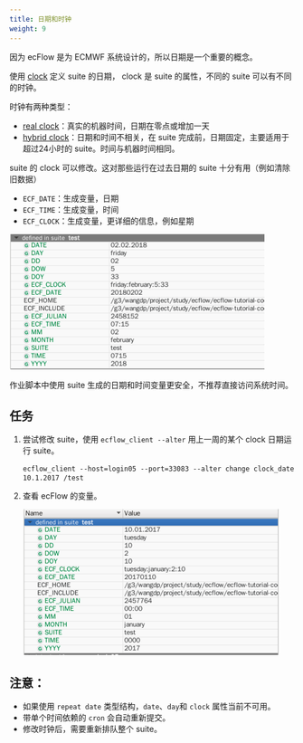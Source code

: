 ```yaml
---
title: 日期和时钟
weight: 9
---
```


因为 ecFlow 是为 ECMWF 系统设计的，所以日期是一个重要的概念。

使用 [clock](https://software.ecmwf.int/wiki/display/ECFLOW/Glossary#term-clock) 定义 suite 的日期，
clock 是 suite 的属性，不同的 suite 可以有不同的时钟。

时钟有两种类型：

* [real clock](https://software.ecmwf.int/wiki/display/ECFLOW/Glossary#term-real-clock)：真实的机器时间，日期在零点或增加一天
* [hybrid clock](https://software.ecmwf.int/wiki/display/ECFLOW/Glossary#term-hybrid-clock)：日期和时间不相关，在 suite 完成前，日期固定，主要适用于超过24小时的 suite。时间与机器时间相同。

suite 的 clock 可以修改。这对那些运行在过去日期的 suite 十分有用（例如清除旧数据）

- `ECF_DATE`：生成变量，日期
- `ECF_TIME`：生成变量，时间
- `ECF_CLOCK`：生成变量，更详细的信息，例如星期

![](asset/date_time_suite.png)

作业脚本中使用 suite 生成的日期和时间变量更安全，不推荐直接访问系统时间。

## 任务

1. 尝试修改 suite，使用 `ecflow_client --alter` 用上一周的某个 clock 日期运行 suite。

    ```
    ecflow_client --host=login05 --port=33083 --alter change clock_date 10.1.2017 /test
    ```

2. 查看 ecFlow 的变量。

    ![](asset/date_time_change.png)

## 注意：

* 如果使用 `repeat date` 类型结构，`date`、`day`和 `clock` 属性当前不可用。
* 带单个时间依赖的 `cron` 会自动重新提交。
* 修改时钟后，需要重新排队整个 suite。
